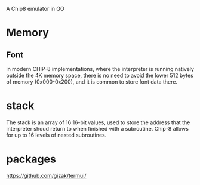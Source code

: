 A Chip8 emulator in GO


# Memory
## Font
in modern CHIP-8 implementations, where the interpreter is running natively outside the 4K memory space, there is no need to avoid the lower 512 bytes of memory (0x000-0x200), and it is common to store font data there.

# stack
The stack is an array of 16 16-bit values, used to store the address that the interpreter shoud return to when finished with a subroutine. Chip-8 allows for up to 16 levels of nested subroutines.



# packages
https://github.com/gizak/termui/